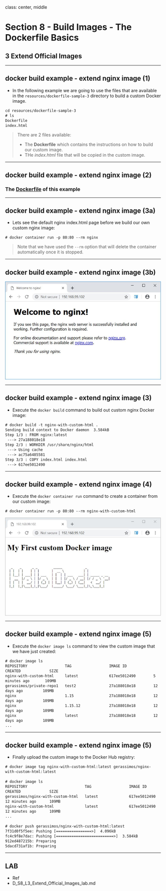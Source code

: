 class: center, middle
# Section 8 - Build Images - The Dockerfile Basics
## 3 Extend Official Images
---

## docker build example - extend nginx image (1)
- In the following example we are going to use the files that are available in the `resources/dockerfile-sample-3` directory to build a custom Docker image.
 
```terminal
cd resources/dockerfile-sample-3
# ls 
Dockerfile 
index.html
```
> There are 2 files available:
>  - The **Dockerfile** which contains the instructions on how to build our custom image.
>  - THe *index.html* file that will be copied in the custom image.

---

## docker build example - extend nginx image (2)
### The [Dockerfile](../resources/dockerfile-sample-3/Dockerfile) of this example

---

## docker build example - extend nginx image (3a)
 - Lets see the default nginx index.html page before we  build our own custom nginx image: 
```terminal
# docker container run -p 80:80 --rm nginx
```
> Note that we have used the `--rm` option that will delete the container automatically once it is stopped.

---

## docker build example - extend nginx image (3b)
![img_width_90](images/D_S8_L3_nginx_default_html.jpg)

---

## docker build example - extend nginx image (3)
 - Execute the `docker build` command to build out custom nginx Docker image:
```terminal
# docker build -t nginx-with-custom-html .
Sending build context to Docker daemon  3.584kB
Step 1/3 : FROM nginx:latest
 ---> 27a188018e18
Step 2/3 : WORKDIR /usr/share/nginx/html
 ---> Using cache
 ---> ac75a6485581
Step 3/3 : COPY index.html index.html
 ---> 617ee5012490
```

---

## docker build example - extend nginx image (4)
 - Execute the `docker container run` command to create a container from our custom image:
```terminal
# docker container run -p 80:80 --rm nginx-with-custom-html
```
![img_width_90](images/D_S8_L3_nginx_custom_html.jpg)

---

## docker build example - extend nginx image (5)
- Execute the `docker image ls` command to view the custom image that we have just created:
```terminal
# docker image ls
REPOSITORY                 TAG                 IMAGE ID            CREATED             SIZE
nginx-with-custom-html     latest              617ee5012490        5 minutes ago       109MB
gerassimos/private-repo1   test2               27a188018e18        12 days ago         109MB
nginx                      1.15                27a188018e18        12 days ago         109MB
nginx                      1.15.12             27a188018e18        12 days ago         109MB
nginx                      latest              27a188018e18        12 days ago         109MB
...
```

---

## docker build example - extend nginx image (5)
 - Finally upload the custom image to the Docker Hub registry:  
 
```terminal
# docker image tag nginx-with-custom-html:latest gerassimos/nginx-with-custom-html:latest

# docker image ls
REPOSITORY                          TAG                 IMAGE ID            CREATED             SIZE
gerassimos/nginx-with-custom-html   latest              617ee5012490        12 minutes ago      109MB
nginx-with-custom-html              latest              617ee5012490        12 minutes ago      109MB
...

# docker push gerassimos/nginx-with-custom-html:latest
7f31d0f5f5ee: Pushing [================>]  4.096kB
fc4c9f8e7dac: Pushing [==========================>]  3.584kB
912ed487215b: Preparing
5dacd731af1b: Preparing
```

---

## LAB
 - Ref
 - D_S8_L3_Extend_Official_Images_lab.md
